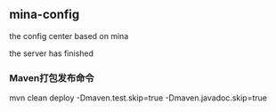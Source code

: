 ## mina-config
the config center based on mina

the server has finished

### Maven打包发布命令

mvn clean deploy -Dmaven.test.skip=true -Dmaven.javadoc.skip=true